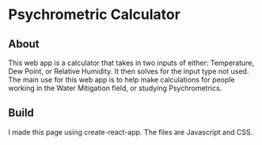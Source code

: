 # Psychrometric Calculator

## About
This web app is a calculator that takes in two inputs of either: Temperature, Dew Point, or Relative Humidity. It then solves for the input type not used. The main use for this web app is to help make calculations for people working in the Water Mitigation field, or studying Psychrometrics.

## Build
I made this page using create-react-app. The files are Javascript and CSS.
